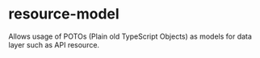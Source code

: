 # resource-model
Allows usage of POTOs (Plain old TypeScript Objects) as models for data layer such as API resource.
